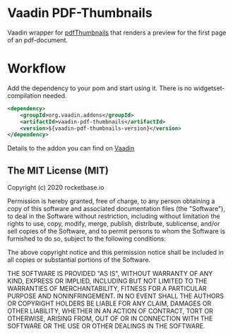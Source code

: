 Vaadin PDF-Thumbnails
==============

Vaadin wrapper for [pdfThumbnails](https://github.com/scandel/pdfThumbnails) that renders a preview for the first page of an pdf-document.



Workflow
========

Add the dependency to your pom and start using it. There is no widgetset-compilation needed.

```xml
<dependency>
    <groupId>org.vaadin.addons</groupId>
    <artifactId>vaadin-pdf-thumbnails</artifactId>
    <version>${vaadin-pdf-thumbnails-version}</version>
</dependency>
```

Details to the addon you can find on [Vaadin](https://vaadin.com/directory/component/pdfthumbnails)

The MIT License (MIT)
-------------------------

Copyright (c) 2020 rocketbase.io

Permission is hereby granted, free of charge, to any person obtaining a copy
of this software and associated documentation files (the "Software"), to deal
in the Software without restriction, including without limitation the rights
to use, copy, modify, merge, publish, distribute, sublicense, and/or sell
copies of the Software, and to permit persons to whom the Software is
furnished to do so, subject to the following conditions:

The above copyright notice and this permission notice shall be included in all
copies or substantial portions of the Software.

THE SOFTWARE IS PROVIDED "AS IS", WITHOUT WARRANTY OF ANY KIND, EXPRESS OR
IMPLIED, INCLUDING BUT NOT LIMITED TO THE WARRANTIES OF MERCHANTABILITY,
FITNESS FOR A PARTICULAR PURPOSE AND NONINFRINGEMENT. IN NO EVENT SHALL THE
AUTHORS OR COPYRIGHT HOLDERS BE LIABLE FOR ANY CLAIM, DAMAGES OR OTHER
LIABILITY, WHETHER IN AN ACTION OF CONTRACT, TORT OR OTHERWISE, ARISING FROM,
OUT OF OR IN CONNECTION WITH THE SOFTWARE OR THE USE OR OTHER DEALINGS IN THE
SOFTWARE.

